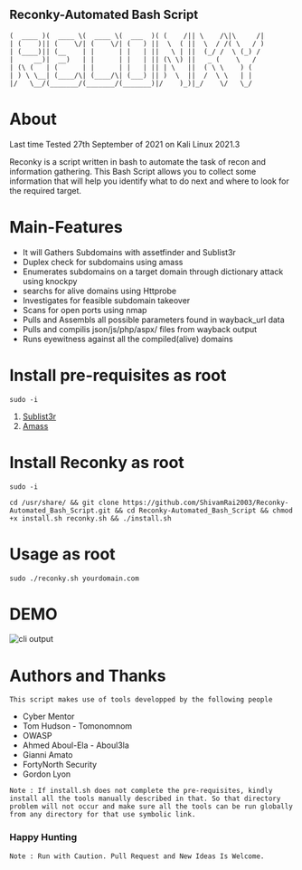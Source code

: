 ## Reconky-Automated Bash Script

```---------	 _______  _______  _______  _______  _        _                
(  ____ )(  ____ \(  ____ \(  ___  )( (    /|| \    /\|\     /|
| (    )|| (    \/| (    \/| (   ) ||  \  ( ||  \  / /( \   / )
| (____)|| (__    | |      | |   | ||   \ | ||  (_/ /  \ (_) / 
|     __)|  __)   | |      | |   | || (\ \) ||   _ (    \   /  
| (\ (   | (      | |      | |   | || | \   ||  ( \ \    ) (   
| ) \ \__| (____/\| (____/\| (___) || )  \  ||  /  \ \   | |   
|/   \__/(_______/(_______/(_______)|/    )_)|_/    \/   \_/   
``` 

# About

Last time Tested 27th September of 2021 on Kali Linux 2021.3

Reconky is a script written in bash to automate the task of recon and information gathering. This Bash Script allows you to collect some information that will help you identify what to do next and where to look for the required target.

# Main-Features

- It will Gathers Subdomains with assetfinder and Sublist3r
- Duplex check for subdomains using amass
- Enumerates subdomains on a target domain through dictionary attack using knockpy
- searchs for alive domains using Httprobe
- Investigates for feasible subdomain takeover
- Scans for open ports using nmap
- Pulls and Assembls all possible parameters found in wayback_url data
- Pulls and compilis json/js/php/aspx/ files from wayback output
- Runs eyewitness against all the compiled(alive) domains


# Install pre-requisites as root

```ShellSession
sudo -i
```

1. [Sublist3r](https://github.com/4k4xs4pH1r3/Sublist3r)
2. [Amass](https://github.com/4k4xs4pH1r3/Amass)


# Install Reconky as root
```ShellSession
sudo -i
```

```ShellSession
cd /usr/share/ && git clone https://github.com/ShivamRai2003/Reconky-Automated_Bash_Script.git && cd Reconky-Automated_Bash_Script && chmod +x install.sh reconky.sh && ./install.sh
```

# Usage as root
```ShellSession
sudo ./reconky.sh yourdomain.com
```


# DEMO
![cli output](https://github.com/ShivamRai2003/Reconky-Automated_Bash_Script/blob/main/Recon.gif)

# Authors and Thanks

`This script makes use of tools developped by the following people`
- Cyber Mentor 
- Tom Hudson - Tomonomnom
- OWASP
- Ahmed Aboul-Ela - Aboul3la
- Gianni Amato
- FortyNorth Security
- Gordon Lyon

`Note : If install.sh does not complete the pre-requisites, kindly install all the tools manually described in that. So that directory problem will not occur and make sure all the tools can be run globally from any directory for that use symbolic link.`

### Happy Hunting
`Note : Run with Caution. Pull Request and New Ideas Is Welcome. `
